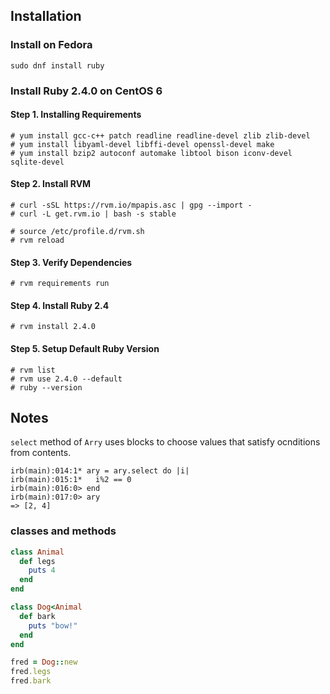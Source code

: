 ## Installation

### Install on Fedora

```
sudo dnf install ruby
```

### Install Ruby 2.4.0 on CentOS 6

#### Step 1. Installing Requirements

```
# yum install gcc-c++ patch readline readline-devel zlib zlib-devel
# yum install libyaml-devel libffi-devel openssl-devel make
# yum install bzip2 autoconf automake libtool bison iconv-devel sqlite-devel
```

#### Step 2. Install RVM
```
# curl -sSL https://rvm.io/mpapis.asc | gpg --import -
# curl -L get.rvm.io | bash -s stable

# source /etc/profile.d/rvm.sh
# rvm reload
```

#### Step 3. Verify Dependencies

```
# rvm requirements run
```

#### Step 4. Install Ruby 2.4

```
# rvm install 2.4.0
```

#### Step 5. Setup Default Ruby Version

```
# rvm list
# rvm use 2.4.0 --default
# ruby --version
```

## Notes

`select` method of `Arry` uses blocks to choose values that satisfy ocnditions from contents.

```
irb(main):014:1* ary = ary.select do |i|
irb(main):015:1*   i%2 == 0
irb(main):016:0> end
irb(main):017:0> ary
=> [2, 4]
```

### classes and methods

```ruby
class Animal
  def legs
    puts 4
  end
end

class Dog<Animal
  def bark
    puts "bow!"
  end
end

fred = Dog::new
fred.legs
fred.bark
```
